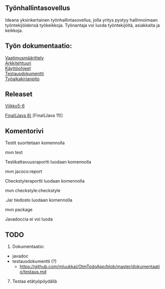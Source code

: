 ## Työnhallintasovellus

Ideana yksinkertainen työnhallintasovellus, jolla yritys pystyy hallinnoimaan työntekijöidensä työkeikkoja. Työnantaja voi luoda työntekijöitä, asiakkaita ja keikkoja.


## Työn dokumentaatio:     
[Vaatimusmäärittely](https://github.com/RoniNiklas/ot-harjoitustyo/blob/master/dokumentaatio/vaatimusmaarittely.MD)    
[Arkkitehtuuri](https://github.com/RoniNiklas/ot-harjoitustyo/blob/master/dokumentaatio/arkkitehtuuri.md)   
[Käyttöohjeet](https://github.com/RoniNiklas/ot-harjoitustyo/blob/master/dokumentaatio/k%C3%A4ytt%C3%B6ohjeet.MD)  
[Testausdokumentti](https://github.com/RoniNiklas/ot-harjoitustyo/blob/master/dokumentaatio/Testausdokumentti.MD)  
[Työaikakirjanpito](https://github.com/RoniNiklas/ot-harjoitustyo/blob/master/dokumentaatio/tyoaikakirjanpito.MD)    

## Releaset
[Viikko5-6](https://github.com/RoniNiklas/ot-harjoitustyo/releases/tag/Viikko5)   

[Final(Java 8)](https://github.com/RoniNiklas/ot-harjoitustyo/releases/tag/1.0.0)
[Final(Java 11)]

## Komentorivi

Testit suoritetaan komennolla

mvn test

Testikattavuusraportti luodaan komennolla

mvn jacoco:report

Checkstyleraportti luodaan komennolla

mvn checkstyle:checkstyle

.Jar tiedosto luodaan komennolla  

mvn package   

Javadoccia ei voi luoda  
  
## TODO
1. Dokumentaatio:
- javadoc
- testausdokumentti (?)
  - https://github.com/mluukkai/OtmTodoApp/blob/master/dokumentaatio/testaus.md
7. Testaa etätyöpöydällä
